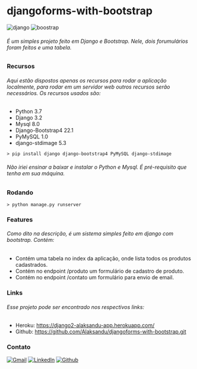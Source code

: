 # djangoforms-with-bootstrap

![django][django-shield]
![boostrap][bootstrap-shield]
###### É um simples projeto feito em Django e Bootstrap. Nele, dois forumulários foram feitos e uma tabela.


### Recursos

###### Aqui estão dispostos apenas os recursos para rodar a aplicação localmente, para rodar em um servidor web outros recursos serão necessários. Os recursos usados são:

* Python 3.7
* Django 3.2
* Mysql 8.0
* Django-Bootstrap4 22.1
* PyMySQL 1.0
* django-stdimage 5.3

````
> pip install django django-bootstrap4 PyMySQL django-stdimage
````

###### Não iriei ensinar a baixar e instalar o Python e Mysql. É pré-requisito que tenha em sua máquina.

### Rodando

````
> python manage.py runserver
````

### Features

###### Como dito na descrição, é um sistema simples feito em django com bootstrap. Contém:
* Contém uma tabela no index da aplicação, onde lista todos os produtos cadastrados.
* Contém no endpoint /produto um formulário de cadastro de produto.
* Contém no endpoint /contato um formulário para envio de email.

### Links

###### Esse projeto pode ser encontrado nos respectivos links:
* Heroku: https://django2-alaksandu-app.herokuapp.com/
* Github: https://github.com/Alaksandu/djangoforms-with-bootstrap.git

### Contato

[![Gmail][gmail-shield]][gmail-url]
[![LinkedIn][linkedin-shield]][linkedin-url]
[![Github][github-shield]][github-url]

<!-- PROJECTS SHIELDS  -->
[django-shield]: https://img.shields.io/badge/django-%23092E20.svg?logo=django&colorB=092e20&logoColor=white
[bootstrap-shield]: https://img.shields.io/badge/bootstrap-%23563D7C.svg?logo=bootstrap&colorB=7952b3&logoColor=white

<!-- CONTACT SHIELDS -->
[linkedin-shield]: https://img.shields.io/badge/-LinkedIn-white.svg?logo=linkedin&colorB=0077B5&logoColor=white
[linkedin-url]: https://linkedin.com/in/alexandre-de-araujo-verissimo-mota-278a82101/
[gmail-shield]: https://img.shields.io/badge/-Gmail-black.svg?logo=gmail&colorB=D14836&logoColor=white
[gmail-url]: mailto:alaksanduverissimo@gmail.com?subject=It%20comes%20from%20Github%20profile
[github-shield]: https://img.shields.io/badge/-Github-black.svg?logo=github&colorB=181717&logoColor=white
[github-url]: https://github.com/Alaksandu
